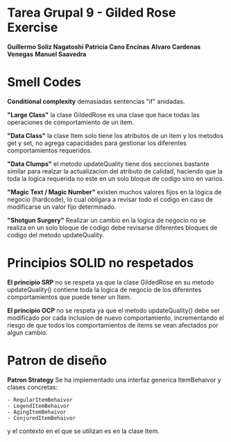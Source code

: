 # Tarea Grupal 9 - Gilded Rose Exercise

**Guillermo Soliz Nagatoshi**
**Patricia Cano Encinas**
**Alvaro Cardenas Venegas**
**Manuel Saavedra**

# Smell Codes
**Conditional complexity** demasiadas sentencias "if" anidadas.

**"Large Class"** la clase GildedRose es una clase que hace todas las operaciones de comportamiento de un item.

**"Data Class"** la clase Item solo tiene los atributos de un item y los metodos get y set, no agrega capacidades para gestionar los diferentes comportamientos requeridos.

**"Data Clumps"** el metodo updateQuality tiene dos secciones bastante similar para realzar la actualizacion del atributo de calidad, haciendo que la toda la logica requerida no este en un solo bloque de codigo sino en varios. 

**"Magic Text / Magic Number"** existen muchos valores fijos en la lógica de negocio (hardcode), lo cual obligara a revisar todo el codigo en caso de modificarse un valor fijo determinado. 

**"Shotgun Surgery"** Realizar un cambio en la logica de negocio no se realiza en un solo bloque de codigo debe revisarse diferentes bloques de codigo del metodo updateQuality.

# Principios SOLID no respetados
**El principio SRP** no se respeta ya que la clase GildedRose en su metodo updateQuality() contiene toda la logica de negocio de los diferentes comportamientos que puede tener un Item.

**El principio OCP** no se respeta ya que el metodo updateQuality() debe ser modificado por cada inclusion de nuevo comportamiento, incrementando el riesgo de que todos los comportamientos de items se vean afectados por algun cambio.

# Patron de diseño
**Patron Strategy** Se ha implementado una interfaz generica ItemBehaivor y clases concretas: 
    
    - RegularItemBehaivor 
    - LegendItemBehaivor 
    - AgingItemBehaivor 
    - ConjuredItemBehaivor

y el contexto en el que se utilizan es en la clase Item.